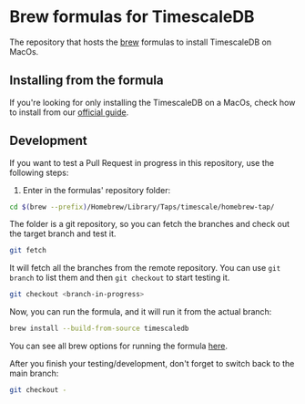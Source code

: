 # Brew formulas for TimescaleDB

The repository that hosts the [brew][1] formulas to install TimescaleDB on
MacOs.

## Installing from the formula

If you're looking for only installing the TimescaleDB on a MacOs, check how to
install from our [official guide][2].

## Development

If you want to test a Pull Request in progress in this repository, use the
following steps:

1. Enter in the formulas' repository folder:

```bash
cd $(brew --prefix)/Homebrew/Library/Taps/timescale/homebrew-tap/
```

The folder is a git repository, so you can fetch the branches and check out the target branch and test it.

```bash
git fetch
```

It will fetch all the branches from the remote repository. You can use `git
branch` to list them and then `git checkout` to start testing it.

```bash
git checkout <branch-in-progress>
```

Now, you can run the formula, and it will run it from the actual branch:

```bash
brew install --build-from-source timescaledb
```

You can see all brew options for running the formula [here][3].

After you finish your testing/development, don't forget to switch back to the main branch:

```bash
git checkout -
```

[1]: https://brew.sh
[2]: https://docs.timescale.com/install/latest/self-hosted/installation-macos/#install-self-hosted-timescaledb-using-homebrew
[3]: https://docs.brew.sh/Formula-Cookbook#install-the-formula
